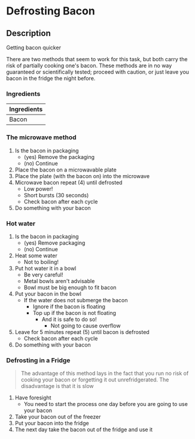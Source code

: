 # Defrosting Bacon

## Description

Getting bacon quicker

There are two methods that seem to work for this task, but both carry the risk of partially cooking one's bacon. These methods are in no way guaranteed or scientifically tested; proceed with caution, or just leave you bacon in the fridge the night before.

### Ingredients

| Ingredients |
|:------------|
| Bacon |

### The microwave method

1. Is the bacon in packaging
	- (yes) Remove the packaging
	- (no) Continue
2. Place the bacon on a microwavable plate
3. Place the plate (with the bacon on) into the microwave
4. Microwave bacon repeat (4) until defrosted
	- Low power!
	- Short bursts (30 seconds)
	- Check bacon after each cycle
5. Do something with your bacon

### Hot water

1. Is the bacon in packaging
	- (yes) Remove packaging
	- (no) Continue
2. Heat some water
	- Not to boiling!
3. Put hot water it in a bowl
	- Be very careful!
	- Metal bowls aren't advisable
	- Bowl must be big enough to fit bacon
4. Put your bacon in the bowl
	- If the water does not submerge the bacon
		- Ignore if the bacon is floating
		- Top up if the bacon is not floating
			- And it is safe to do so!
				- Not going to cause overflow
5. Leave for 5 minutes repeat (5) until bacon is defrosted
	- Check bacon after each cycle
6. Do something with your bacon

### Defrosting in a Fridge
> The advantage of this method lays in the fact that you run no risk of cooking your bacon or forgetting it out unrefridgerated.
> The disadvantage is that it is slow

1. Have foresight
	- You need to start the process one day before you are going to use your bacon
2. Take your bacon out of the freezer
3. Put your bacon into the fridge
4. The next day take the bacon out of the fridge and use it
